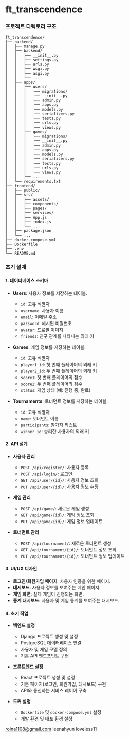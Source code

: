 ft_transcendence
===
### 프로젝트 디렉토리 구조
```
ft_transcendence/
├── backend/
│   ├── manage.py
│   ├── backend/
│   │   ├── __init__.py
│   │   ├── settings.py
│   │   ├── urls.py
│   │   ├── wsgi.py
│   │   ├── asgi.py
│   │   └── ...
│   ├── apps/
│   │   ├── users/
│   │   │   ├── migrations/
│   │   │   ├── __init__.py
│   │   │   ├── admin.py
│   │   │   ├── apps.py
│   │   │   ├── models.py
│   │   │   ├── serializers.py
│   │   │   ├── tests.py
│   │   │   ├── urls.py
│   │   │   └── views.py
│   │   ├── games/
│   │   │   ├── migrations/
│   │   │   ├── __init__.py
│   │   │   ├── admin.py
│   │   │   ├── apps.py
│   │   │   ├── models.py
│   │   │   ├── serializers.py
│   │   │   ├── tests.py
│   │   │   ├── urls.py
│   │   │   └── views.py
│   │   ├── ...
│   └── requirements.txt
├── frontend/
│   ├── public/
│   ├── src/
│   │   ├── assets/
│   │   ├── components/
│   │   ├── pages/
│   │   ├── services/
│   │   ├── App.js
│   │   ├── index.js
│   │   └── ...
│   ├── package.json
│   └── ...
├── docker-compose.yml
├── Dockerfile
├── .env
└── README.md
```

### 초기 설계

#### 1. 데이터베이스 스키마
- **Users**: 사용자 정보를 저장하는 테이블.
  - `id`: 고유 식별자
  - `username`: 사용자 이름
  - `email`: 이메일 주소
  - `password`: 해시된 비밀번호
  - `avatar`: 프로필 이미지
  - `friends`: 친구 관계를 나타내는 외래 키

- **Games**: 게임 정보를 저장하는 테이블.
  - `id`: 고유 식별자
  - `player1_id`: 첫 번째 플레이어의 외래 키
  - `player2_id`: 두 번째 플레이어의 외래 키
  - `score1`: 첫 번째 플레이어의 점수
  - `score2`: 두 번째 플레이어의 점수
  - `status`: 게임 상태 (예: 진행 중, 완료)

- **Tournaments**: 토너먼트 정보를 저장하는 테이블.
  - `id`: 고유 식별자
  - `name`: 토너먼트 이름
  - `participants`: 참가자 리스트
  - `winner_id`: 승리한 사용자의 외래 키

#### 2. API 설계
- **사용자 관리**
  - `POST /api/register/`: 사용자 등록
  - `POST /api/login/`: 로그인
  - `GET /api/user/{id}/`: 사용자 정보 조회
  - `PUT /api/user/{id}/`: 사용자 정보 수정

- **게임 관리**
  - `POST /api/game/`: 새로운 게임 생성
  - `GET /api/game/{id}/`: 게임 정보 조회
  - `PUT /api/game/{id}/`: 게임 정보 업데이트

- **토너먼트 관리**
  - `POST /api/tournament/`: 새로운 토너먼트 생성
  - `GET /api/tournament/{id}/`: 토너먼트 정보 조회
  - `PUT /api/tournament/{id}/`: 토너먼트 정보 업데이트

#### 3. UI/UX 디자인
- **로그인/회원가입 페이지**: 사용자 인증을 위한 페이지.
- **대시보드**: 사용자 정보를 보여주는 메인 페이지.
- **게임 화면**: 실제 게임이 진행되는 화면.
- **통계 대시보드**: 사용자 및 게임 통계를 보여주는 대시보드.

#### 4. 초기 작업
- **백엔드 설정**
  - Django 프로젝트 생성 및 설정
  - PostgreSQL 데이터베이스 연결
  - 사용자 및 게임 모델 정의
  - 기본 API 엔드포인트 구현

- **프론트엔드 설정**
  - React 프로젝트 생성 및 설정
  - 기본 페이지(로그인, 회원가입, 대시보드) 구현
  - API와 통신하는 서비스 레이어 구축

- **도커 설정**
  - `Dockerfile` 및 `docker-compose.yml` 설정
  - 개발 환경 및 배포 환경 설정

roina1108@gmail.com
leenahyun
loveless11